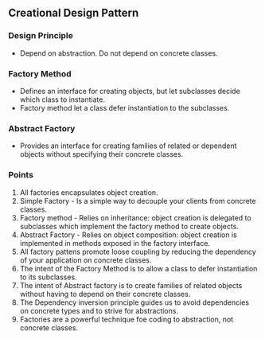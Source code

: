 ## Creational Design Pattern
### Design Principle
* Depend on abstraction. Do not depend on concrete classes.


### Factory Method
* Defines an interface for creating objects, but let subclasses decide which class to instantiate.
* Factory method let a class defer instantiation to the subclasses.


### Abstract Factory
* Provides an interface for creating families of related or dependent objects without specifying their concrete classes.


### Points
1. All factories encapsulates object creation.
2. Simple Factory - Is a simple way to decouple your clients from concrete classes.
3. Factory method - Relies on inheritance: object creation is delegated to subclasses which implement the factory method to create objects.
4. Abstract Factory - Relies on object composition: object creation is implemented in methods exposed in the factory interface.
5. All factory pattens promote loose coupling by reducing the dependency of your application on concrete classes.
6. The intent of the Factory Method is to allow a class to defer instantiation to its subclasses.
7. The intent of Abstract factory is to create families of related objects without having to depend on their concrete classes.
8. The Dependency inversion principle guides us to avoid dependencies on concrete types and to strive for abstractions.
9. Factories are a powerful technique foe coding to abstraction, not concrete classes.

